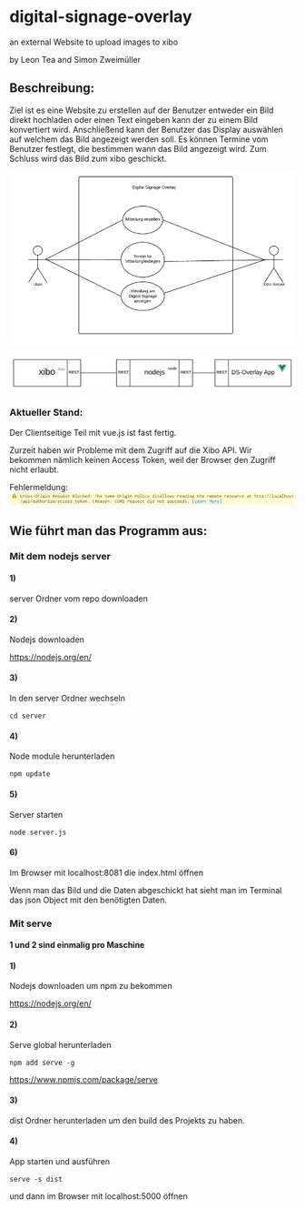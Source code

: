 # digital-signage-overlay
an external Website to upload images to xibo
			
by Leon Tea and Simon Zweimüller
			
## Beschreibung:
			
Ziel ist es eine Website zu erstellen auf der Benutzer entweder ein Bild direkt hochladen oder einen Text eingeben kann der zu einem Bild konvertiert wird.
Anschließend kann der Benutzer das Display auswählen auf welchem das Bild angezeigt werden soll.
Es können Termine vom Benutzer festlegt, die bestimmen wann das Bild angezeigt wird. 
Zum Schluss wird das Bild zum xibo geschickt.
			
![Usecase Diagramm](/img/usecase_diagramm.png)
			
![Systemarchitektur](/img/Systemarchitektur.PNG)
			
### Aktueller Stand:
			
Der Clientseitige Teil mit vue.js ist fast fertig.
			
Zurzeit haben wir Probleme mit dem Zugriff auf die Xibo API. Wir bekommen nämlich keinen Access Token, weil der Browser den Zugriff nicht erlaubt.
			
Fehlermeldung:
![Error](/img/error.PNG)
			
## Wie führt man das Programm aus:
			
### Mit dem nodejs server
			
#### 1)
server Ordner vom repo downloaden
			
#### 2)
Nodejs downloaden 

<https://nodejs.org/en/>
			
#### 3)
In den server Ordner wechseln

	cd server
			
#### 4)
Node module herunterladen

	npm update
			
#### 5)
Server starten

	node server.js
			
#### 6)
Im Browser mit localhost:8081 die index.html öffnen
			
Wenn man das Bild und die Daten abgeschickt hat sieht man im Terminal das json Object mit den benötigten Daten.
			

### Mit serve
			
#### 1 und 2 sind einmalig pro Maschine			

#### 1)
Nodejs downloaden um npm zu bekommen

<https://nodejs.org/en/>
	
#### 2)
Serve global herunterladen

	npm add serve -g
			
<https://www.npmjs.com/package/serve>

#### 3)
dist Ordner herunterladen um den build des Projekts zu haben.
			
#### 4)
App starten und ausführen
			
	serve -s dist

und dann im Browser mit localhost:5000 öffnen

